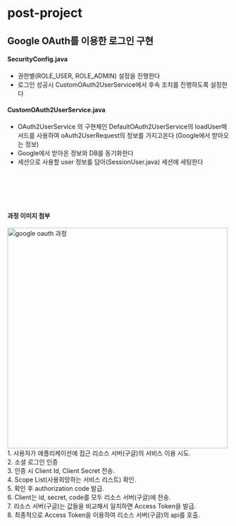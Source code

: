 # post-project

## Google OAuth를 이용한 로그인 구현
#### SecurityConfig.java
- 권한별(ROLE_USER, ROLE_ADMIN) 설정을 진행한다
- 로그인 성공시 CustomOAuth2UserService에서 후속 조치를 진행하도록 설정한다

#### CustomOAuth2UserService.java
- OAuth2UserService 의 구현체인 DefaultOAuth2UserService의 loadUser메서드를 사용하여 oAuth2UserRequest의 정보를 가지고온다 (Google에서 받아오는 정보)
- Google에서 받아온 정보와 DB를 동기화한다
- 세션으로 사용할 user 정보를 담아(SessionUser.java) 세션에 세팅한다


<br><br><br><br>

#### 과정 이미지 첨부
<img width="500" alt="google oauth 과정" src="https://user-images.githubusercontent.com/88015037/127441499-e20b87c3-ebc5-4e0c-bf95-5b4d3d71faa2.png">
1. 사용자가 애플리케이션에 접근 리소스 서버(구글)의 서비스 이용 시도.<br>   
2. 소셜 로그인 인증  <br>  
3. 인증 시 Client Id, Client Secret 전송. <br>
4. Scope List(사용희망하는 서비스 리스트) 확인. <br>  
5. 확인 후 authorization code 발급.  <br>    
6. Client는 id, secret, code를 모두 리소스 서버(구글)에 전송. <br>  
7. 리소스 서버(구글)는 값들을 비교해서 일치하면  Access Token을 발급. <br> 
8. 최종적으로 Access Token을 이용하여 리소스 서버(구글)의 api를 호출.   
